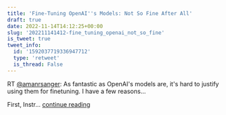 ```yaml
---
title: 'Fine-Tuning OpenAI''s Models: Not So Fine After All'
draft: true
date: 2022-11-14T14:12:25+00:00
slug: '202211141412-fine_tuning_openai_not_so_fine'
is_tweet: true
tweet_info:
  id: '1592037719336947712'
  type: 'retweet'
  is_thread: False
---
```




RT [@amanrsanger](https://x.com/amanrsanger): As fantastic as OpenAI's models are, it's hard to justify using them for finetuning. I have a few reasons...

First, Instr… [continue reading](https://x.com/sytelus/status/1592037719336947712)
